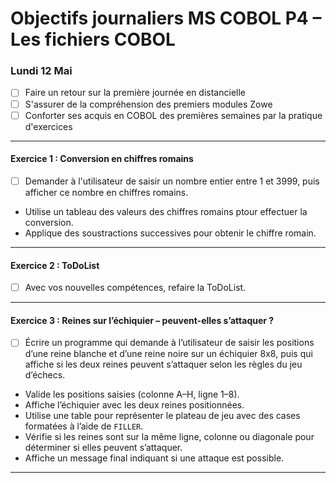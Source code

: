 
# Objectifs journaliers MS COBOL P4 – **Les fichiers COBOL**


### Lundi 12 Mai

* [ ] Faire un retour sur la première journée en distancielle
* [ ] S'assurer de la compréhension des premiers modules Zowe
* [ ] Conforter ses acquis en COBOL des premières semaines par la pratique d'exercices

---

#### **Exercice 1 : Conversion en chiffres romains**


- [ ] Demander à l'utilisateur de saisir un nombre entier entre 1 et 3999, puis afficher ce nombre en chiffres romains.

* Utilise un tableau des valeurs des chiffres romains ptour effectuer la conversion.
* Applique des soustractions successives pour obtenir le chiffre romain.

---


#### **Exercice 2 : ToDoList**


- [ ] Avec vos nouvelles compétences, refaire la ToDoList.

---

#### **Exercice 3 : Reines sur l’échiquier – peuvent-elles s’attaquer ?**


* [ ] Écrire un programme qui demande à l’utilisateur de saisir les positions d’une reine blanche et d’une reine noire sur un échiquier 8x8, puis qui affiche si les deux reines peuvent s’attaquer selon les règles du jeu d’échecs.

- Valide les positions saisies (colonne A–H, ligne 1–8).
- Affiche l’échiquier avec les deux reines positionnées.
- Utilise une table pour représenter le plateau de jeu avec des cases formatées à l’aide de `FILLER`.
- Vérifie si les reines sont sur la même ligne, colonne ou diagonale pour déterminer si elles peuvent s’attaquer.
- Affiche un message final indiquant si une attaque est possible.

---
